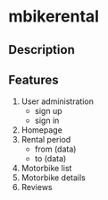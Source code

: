 # mbikerental
## Description
## Features
1. User administration
    * sign up
    * sign in 
2. Homepage  
3. Rental period
   * from (data)
   * to (data) 
4. Motorbike list
5. Motorbike details
6. Reviews



